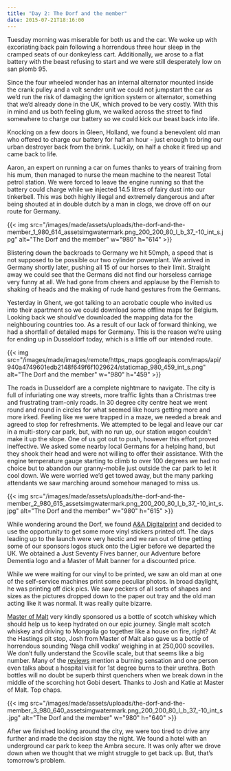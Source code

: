 ```yaml
---
title: "Day 2: The Dorf and the member"
date: 2015-07-21T18:16:00
---
```


Tuesday morning was miserable for both us and the car. We woke up with excoriating back pain following a horrendous three hour sleep in the cramped seats of our donkeyless cart. Additionally, we arose to a flat battery with the beast refusing to start and we were still desperately low on san plomb 95.

Since the four wheeled wonder has an internal alternator mounted inside the crank pulley and a volt sender unit we could not jumpstart the car as we’d run the risk of damaging the ignition system or alternator, something that we’d already done in the UK, which proved to be very costly. With this in mind and us both feeling glum, we walked across the street to find somewhere to charge our battery so we could kick our beast back into life.

Knocking on a few doors in Gleen, Holland, we found a benevolent old man who offered to charge our battery for half an hour - just enough to bring our urban destroyer back from the brink. Luckily, on half a choke it fired up and came back to life.

Aaron, an expert on running a car on fumes thanks to years of training from his mum, then managed to nurse the mean machine to the nearest Total petrol station. We were forced to leave the engine running so that the battery could charge while we injected 14.5 litres of fairy dust into our tinkerbell. This was both highly illegal and extremely dangerous and after being shouted at in double dutch by a man in clogs, we drove off on our route for Germany.

{{< img src="/images/made/assets/uploads/the-dorf-and-the-member_1_980_614_assetsimgwatermark.png_200_200_80_l_b_37_-10_int_s.jpg" alt="The Dorf and the member" w="980" h="614" >}}

Blistering down the backroads to Germany we hit 50mph, a speed that is not supposed to be possible our two cylinder powerplant. We arrived in Germany shortly later, pushing all 15 of our horses to their limit. Straight away we could see that the Germans did not find our horseless carriage very funny at all. We had gone from cheers and applause by the Flemish to shaking of heads and the making of rude hand gestures from the Germans.

Yesterday in Ghent, we got talking to an acrobatic couple who invited us into their apartment so we could download some offline maps for Belgium. Looking back we should’ve downloaded the mapping data for the neighbouring countries too. As a result of our lack of forward thinking, we had a shortfall of detailed maps for Germany. This is the reason we’re using for ending up in Dusseldorf today, which is a little off our intended route.

{{< img src="/images/made/images/remote/https_maps.googleapis.com/maps/api/940a4749601edb2148f649f6f1029624/staticmap_980_459_int_s.png" alt="The Dorf and the member" w="980" h="459" >}}

The roads in Dusseldorf are a complete nightmare to navigate. The city is full of infuriating one way streets, more traffic lights than a Christmas tree and frustrating tram-only roads. In 30 degree city centre heat we went round and round in circles for what seemed like hours getting more and more irked. Feeling like we were trapped in a maze, we needed a break and agreed to stop for refreshments. We attempted to be legal and leave our car in a multi-story car park, but, with no run up, our station wagon couldn’t make it up the slope. One of us got out to push, however this effort proved ineffective. We asked some nearby local Germans for a helping hand, but they shook their head and were not willing to offer their assistance. With the engine temperature gauge starting to climb to over 100 degrees we had no choice but to abandon our granny-mobile just outside the car park to let it cool down. We were worried we’d get towed away, but the many parking attendants we saw marching around somehow managed to miss us.

{{< img src="/images/made/assets/uploads/the-dorf-and-the-member_2_980_615_assetsimgwatermark.png_200_200_80_l_b_37_-10_int_s.jpg" alt="The Dorf and the member" w="980" h="615" >}}

While wondering around the Dorf, we found <a href="http://aa-digitalprint.de" title="A&amp;A Digitalprint" target="_blank">A&amp;A Digitalprint</a> and decided to use the opportunity to get some more vinyl stickers printed off. The days leading up to the launch were very hectic and we ran out of time getting some of our sponsors logos stuck onto the Ligier before we departed the UK. We obtained a Just Seventy Fives banner, our Adventure before Dementia logo and a Master of Malt banner for a discounted price.

While we were waiting for our vinyl to be printed, we saw an old man at one of the self-service machines print some peculiar photos. In broad daylight, he was printing off dick pics. We saw peckers of all sorts of shapes and sizes as the pictures dropped down to the paper out tray and the old man acting like it was normal. It was really quite bizarre.

<a href="https://www.masterofmalt.com" title="Master of Malt" target="_blank">Master of Malt</a> very kindly sponsored us a bottle of scotch whiskey which should help us to keep hydrated on our epic journey. Single malt scotch whiskey and driving to Mongolia go together like a house on fire, right? At the Hastings pit stop, Josh from Master of Malt also gave us a bottle of horrendous sounding &#8216;Naga chill vodka&#8217; weighing in at 250,000 scovilles. We don’t fully understand the Scoville scale, but that seems like a big number. Many of the <a href="https://www.masterofmalt.com/vodka/the-hot-enough-vodka-co/250000-scovilles-naga-chilli-vodka/" title="250,000 Scovilles - Naga Chilli Vodka 50cl - Master of Malt" target="_blank">reviews</a> mention a burning sensation and one person even talks about a hospital visit for 1st degree burns to their urethra. Both bottles will no doubt be superb thirst quenchers when we break down in the middle of the scorching hot Gobi desert. Thanks to Josh and Katie at Master of Malt. Top chaps.

{{< img src="/images/made/assets/uploads/the-dorf-and-the-member_3_980_640_assetsimgwatermark.png_200_200_80_l_b_37_-10_int_s.jpg" alt="The Dorf and the member" w="980" h="640" >}}

After we finished looking around the city, we were too tired to drive any further and made the decision stay the night. We found a hotel with an underground car park to keep the Ambra secure. It was only after we drove down when we thought that we might struggle to get back up. But, that’s tomorrow’s problem.